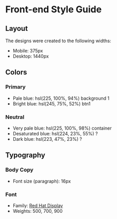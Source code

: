 # Front-end Style Guide

## Layout

The designs were created to the following widths:

- Mobile: 375px
- Desktop: 1440px

## Colors

### Primary

- Pale blue: hsl(225, 100%, 94%) background 1
- Bright blue: hsl(245, 75%, 52%) btn1

### Neutral

- Very pale blue: hsl(225, 100%, 98%) container
- Desaturated blue: hsl(224, 23%, 55%) ?
- Dark blue: hsl(223, 47%, 23%) ?

## Typography

### Body Copy

- Font size (paragraph): 16px

### Font

- Family: [Red Hat Display](https://fonts.google.com/specimen/Red+Hat+Display)
- Weights: 500, 700, 900

